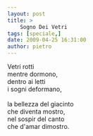 ```yaml
---
layout: post
title: >
    Sogno Dei Vetri
tags: [speciale,]
date: 2009-04-25 16:31:00
author: pietro
---
```

Vetri rotti<br/>mentre dormono,<br/>dentro ai letti<br/>i sogni deformano,<br/><br/>la bellezza del giacinto<br/>che diventa mostro,<br/>nel sospir del canto<br/>che d'amar dimostro.
